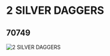 # 2 SILVER DAGGERS
## 70749
![2 SILVER DAGGERS](https://lc-www-live-s.legocdn.com/media/bricks/5/2/70749.jpg)